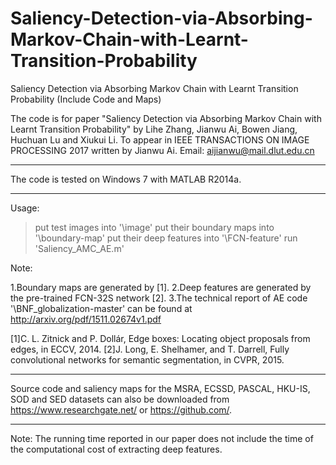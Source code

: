 # Saliency-Detection-via-Absorbing-Markov-Chain-with-Learnt-Transition-Probability
Saliency Detection via Absorbing Markov Chain with Learnt Transition Probability (Include Code and Maps)


The code is for paper "Saliency Detection via Absorbing Markov Chain with Learnt Transition Probability" 
by Lihe Zhang, Jianwu Ai, Bowen Jiang, Huchuan Lu and Xiukui Li.
To appear in IEEE TRANSACTIONS ON IMAGE PROCESSING 2017
written by Jianwu Ai. Email: aijianwu@mail.dlut.edu.cn

*******************************************************************************
The code is tested on Windows 7 with MATLAB R2014a.
*******************************************************************************
Usage:

>put test images into '\image'
>put their boundary maps into '\boundary-map'
>put their deep features into '\FCN-feature'
>run 'Saliency_AMC_AE.m'


Note:

1.Boundary maps are generated by [1].
2.Deep features are generated by the pre-trained FCN-32S network [2].
3.The technical report of AE code '\BNF_globalization-master' can be found at http://arxiv.org/pdf/1511.02674v1.pdf

[1]C. L. Zitnick and P. Dollár, Edge boxes: Locating object proposals from edges, in ECCV, 2014.
[2]J. Long, E. Shelhamer, and T. Darrell, Fully convolutional networks for semantic segmentation, in CVPR, 2015.

*****************************************************************************************
Source code and saliency maps for the MSRA, ECSSD, PASCAL, HKU-IS, SOD and SED datasets 
can also be downloaded from https://www.researchgate.net/ or https://github.com/.
*****************************************************************************************

Note: The running time reported in our paper does not include the time of the computational cost of extracting deep features.
